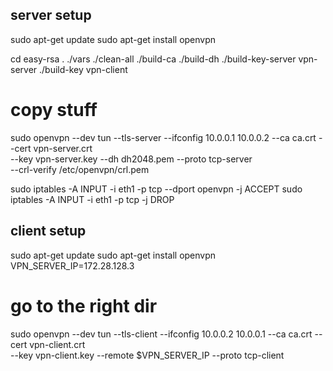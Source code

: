 server setup
------------
sudo apt-get update
sudo apt-get install openvpn

cd easy-rsa
. ./vars
./clean-all 
./build-ca
./build-dh 
./build-key-server vpn-server
./build-key vpn-client
# copy stuff
sudo openvpn --dev tun --tls-server --ifconfig 10.0.0.1 10.0.0.2 --ca ca.crt --cert vpn-server.crt \
    --key vpn-server.key --dh dh2048.pem --proto tcp-server \
    --crl-verify /etc/openvpn/crl.pem

sudo iptables -A INPUT -i eth1 -p tcp --dport openvpn -j ACCEPT
sudo iptables -A INPUT -i eth1 -p tcp -j DROP




client setup
------------
sudo apt-get update
sudo apt-get install openvpn
VPN_SERVER_IP=172.28.128.3
# go to the right dir
sudo openvpn --dev tun --tls-client --ifconfig 10.0.0.2 10.0.0.1 --ca ca.crt --cert vpn-client.crt \
    --key vpn-client.key --remote $VPN_SERVER_IP --proto tcp-client
